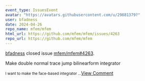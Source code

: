 ```yaml
---
event_type: IssuesEvent
avatar: "https://avatars.githubusercontent.com/u/29881379?"
user: bfadness
date: 2024-04-26
repo_name: mfem/mfem
html_url: https://github.com/mfem/mfem/issues/4263
repo_url: https://github.com/mfem/mfem
---
```


<a href='https://github.com/bfadness' target='_blank'>bfadness</a> closed issue <a href='https://github.com/mfem/mfem/issues/4263' target='_blank'>mfem/mfem#4263</a>.

<p>Make double normal trace jump bilinearform integrator</p><small>I want to make the face-based integrator...</small><a href='https://github.com/mfem/mfem/issues/4263' target='_blank'>View Comment</a>